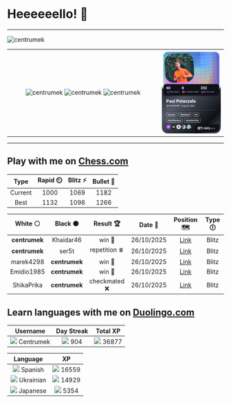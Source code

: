 # Heeeeeello! 👋

----

<div>
    <img
        src="https://komarev.com/ghpvc/?username=centrumek&label=visitors&color=0e75b6&style=flat"
        alt="centrumek"
    />
</div>

<table>
  <tbody>
    <tr>
      <td align="center" width="70%" colspan="2">
        <img 
            src="https://github-readme-stats.vercel.app/api?username=centrumek&show_icons=true&count_private=true&theme=dark&hide_border=true&hide=issues,contribs&bg_color=00000000"
            alt="centrumek"
          />
        <img
            src="https://github-readme-stats.vercel.app/api/top-langs/?username=centrumek&layout=compact&hide_border=true&theme=dark&bg_color=00000000&langs_count=6&exclude_repo=air-statistic-app"
            alt="centrumek"
        />
        <img 
            src="https://github-readme-streak-stats.herokuapp.com?user=centrumek&theme=dark&hide_border=true&background=FFFFFF00"
            alt="centrumek"
        />
      </td>
      <td width="30%" rowspan="2">
        <a href="https://app.daily.dev/centrumek">
          <img
            src="./devcard.png"
            alt="centrumek"
          />
        </a>
      </td>
    </tr>
  </tbody>
</table>

---

## Play with me on [Chess.com](https://www.chess.com/member/centrumek)

<div align="center">
<!--START_SECTION:chessStats-->
<!-- Automatically generated with https://github.com/Balastrong/chess-stats-action -->

| Type | Rapid ⏲️ | Blitz ⚡ | Bullet 🔫 |
|:---:|:---:|:---:|:---:|
| Current | 1000 | 1069 | 1182 |
| Best | 1132 | 1098 | 1266 |

| White ⚪ | Black ⚫ | Result 🏆 | Date 📅 | Position 🗺️ | Type 🕕 |
|:---:|:---:|:---:|:---:|:---:|:---:|
| **centrumek** | Khaidar46 | win 🥇 | 26/10/2025 | <a href="http://www.ee.unb.ca/cgi-bin/tervo/fen.pl?select=2Q1k2r/2p2ppp/p2b4/4p1B1/8/8/PPP2PPP/4RRK1 b k - 0 16">Link</a> | Blitz |
| **centrumek** | ser5t | repetition ⏸️ | 26/10/2025 | <a href="http://www.ee.unb.ca/cgi-bin/tervo/fen.pl?select=8/p7/1p6/1Pk5/P7/1K2b3/8/8 w - - 14 59">Link</a> | Blitz |
| marek4298 | **centrumek** | win 🥇 | 26/10/2025 | <a href="http://www.ee.unb.ca/cgi-bin/tervo/fen.pl?select=8/8/4pk2/2R4p/P3P1nP/8/6P1/3r2K1 w - - 1 41">Link</a> | Blitz |
| Emidio1985 | **centrumek** | win 🥇 | 26/10/2025 | <a href="http://www.ee.unb.ca/cgi-bin/tervo/fen.pl?select=7r/5k2/5p2/p7/1p6/1P4P1/P3r2q/2R2R1K w - - 0 42">Link</a> | Blitz |
| ShikaPrika | **centrumek** | checkmated ❌ | 26/10/2025 | <a href="http://www.ee.unb.ca/cgi-bin/tervo/fen.pl?select=r1bqkbnr/p2pp2p/n1p2p2/1p4pQ/3PP3/1B6/PPP2PPP/RNB1K1NR b KQkq - 3 6">Link</a> | Blitz |

<!--END_SECTION:chessStats-->
</div>

## Learn languages with me on [Duolingo.com](https://www.duolingo.com/profile/Centrumek)

<div align="center">
<!--START_SECTION:duolingoStats-->
<!-- Automatically generated with https://github.com/centrumek/duolingo-readme-stats-->

| Username | Day Streak | Total XP |
|:---:|:---:|:---:|
| <img src="https://raw.githubusercontent.com/centrumek/duolingo-readme-stats/main/assets/duolingo.png" height="12"> Centrumek | <img src="https://raw.githubusercontent.com/centrumek/duolingo-readme-stats/main/assets/streakinactive.svg" height="12"> 904 | <img src="https://raw.githubusercontent.com/centrumek/duolingo-readme-stats/main/assets/xp.svg" height="12"> 36877 |

| Language | XP |
|:---:|:---:|
| <img src="https://raw.githubusercontent.com/centrumek/duolingo-readme-stats/main/assets/langs/spanish.svg" height="12"> Spanish | <img src="https://raw.githubusercontent.com/centrumek/duolingo-readme-stats/main/assets/xp.svg" height="12"> 16559 |
| <img src="https://raw.githubusercontent.com/centrumek/duolingo-readme-stats/main/assets/langs/ukrainian.svg" height="12"> Ukrainian | <img src="https://raw.githubusercontent.com/centrumek/duolingo-readme-stats/main/assets/xp.svg" height="12"> 14929 |
| <img src="https://raw.githubusercontent.com/centrumek/duolingo-readme-stats/main/assets/langs/japanese.svg" height="12"> Japanese | <img src="https://raw.githubusercontent.com/centrumek/duolingo-readme-stats/main/assets/xp.svg" height="12"> 5354 |

<!--END_SECTION:duolingoStats-->
</div>
<!--
**centrumek/centrumek** is a ✨ _special_ ✨ repository because its `README.md` (this file) appears on your GitHub profile.

Here are some ideas to get you started:

- 🔭 I’m currently working on ...
- 🌱 I’m currently learning ...
- 👯 I’m looking to collaborate on ...
- 🤔 I’m looking for help with ...
- 💬 Ask me about ...
- 📫 How to reach me: ...
- 😄 Pronouns: ...
- ⚡ Fun fact: ...
-->
